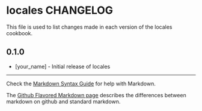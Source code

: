 locales CHANGELOG
=================

This file is used to list changes made in each version of the locales cookbook.

0.1.0
-----
- [your_name] - Initial release of locales

- - -
Check the [Markdown Syntax Guide](http://daringfireball.net/projects/markdown/syntax) for help with Markdown.

The [Github Flavored Markdown page](http://github.github.com/github-flavored-markdown/) describes the differences between markdown on github and standard markdown.
